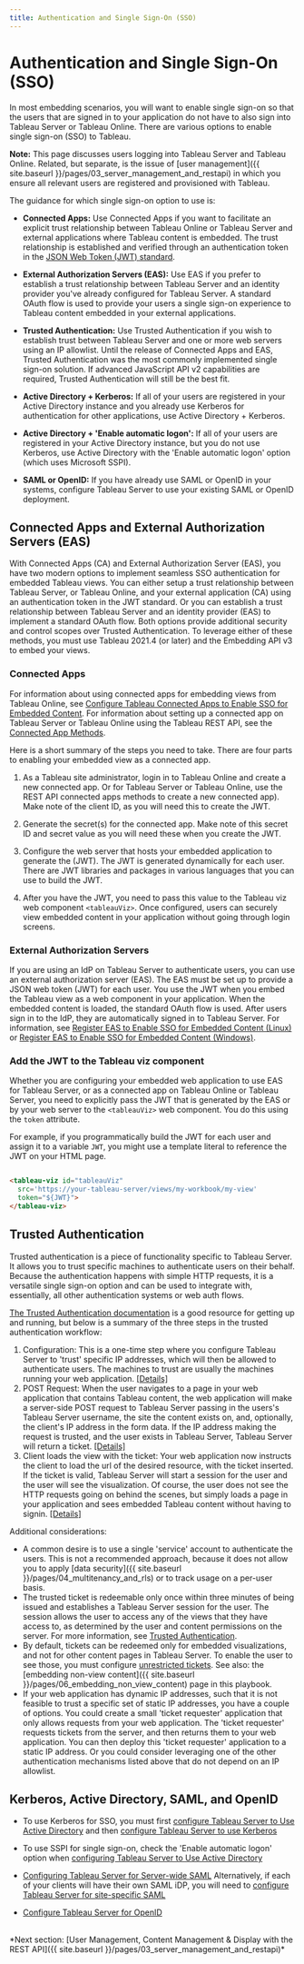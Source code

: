 ```yaml
---
title: Authentication and Single Sign-On (SSO)
---
```


# Authentication and Single Sign-On (SSO)

In most embedding scenarios, you will want to enable single sign-on so that the users that are signed in to your application do not have to also sign into Tableau Server or Tableau Online. There are various options to enable single sign-on (SSO) to Tableau.

**Note:** This page discusses users logging into Tableau Server and  Tableau Online. Related, but separate, is the issue of [user management]({{ site.baseurl }}/pages/03_server_management_and_restapi) in which you ensure all relevant users are registered and provisioned with Tableau.

The guidance for which single sign-on option to use is:

* **Connected Apps:** Use Connected Apps if you want to facilitate an explicit trust relationship between Tableau Online or Tableau Server and external applications where Tableau content is embedded. The trust relationship is established and verified through an authentication token in the [JSON Web Token (JWT) standard](https://datatracker.ietf.org/doc/html/rfc7519).

* **External Authorization Servers (EAS):** Use EAS if you prefer to establish a trust relationship between Tableau Server and an identity provider you've already configured for Tableau Server. A standard OAuth flow is used to provide your users a single sign-on experience to Tableau content embedded in your external applications.

* **Trusted Authentication:** Use Trusted Authentication if you wish to establish trust between Tableau Server and one or more web servers using an IP allowlist. Until the release of Connected Apps and EAS, Trusted Authentication was the most commonly implemented single sign-on solution. If advanced JavaScript API v2 capabilities are required, Trusted Authentication will still be the best fit.

* **Active Directory + Kerberos:** If all of your users are registered in your Active Directory instance and you already use Kerberos for authentication for other applications, use Active Directory + Kerberos.
* **Active Directory + 'Enable automatic logon':** If all of your users are registered in your Active Directory instance, but you do not use Kerberos, use Active Directory with the 'Enable automatic logon' option (which uses Microsoft SSPI).
* **SAML or OpenID:** If you have already use SAML or OpenID in your systems, configure Tableau Server to use your existing SAML or OpenID deployment.

## Connected Apps and External Authorization Servers (EAS)

With Connected Apps (CA) and External Authorization Server (EAS), you have two modern options to implement seamless SSO authentication for embedded Tableau views. You can either setup a trust relationship between Tableau Server, or Tableau Online, and your external application (CA) using an authentication token in the JWT standard. Or you can establish a trust relationship between Tableau Server and an identity provider (EAS) to implement a standard OAuth flow. Both options provide additional security and control scopes over Trusted Authentication. To leverage either of these methods, you must use Tableau 2021.4 (or later) and the Embedding API v3 to embed your views.

### Connected Apps

For information about using connected apps for embedding views from Tableau Online, see [Configure Tableau Connected Apps to Enable SSO for Embedded Content](https://help.tableau.com/current/online/en-us/connected_apps.htm). For information about setting up a connected app on Tableau Server or Tableau Online using the Tableau REST API, see the [Connected App Methods](https://help.tableau.com/v2021.4/api/rest_api/en-us/REST/rest_api_ref_connected_app.htm).

Here is a short summary of the steps you need to take. There are four parts to enabling your embedded view as a connected app.

1. As a Tableau site administrator, login in to Tableau Online and create a new connected app. Or for Tableau Server or Tableau Online, use the REST API connected apps methods to create a new connected app). Make note of the client ID, as you will need this to create the JWT.

1. Generate the secret(s) for the connected app. Make note of this secret ID and secret value as you will need these when you create the JWT.

1. Configure the web server that hosts your embedded application to generate the (JWT). The JWT is generated dynamically for each user. There are JWT libraries and packages in various languages that you can use to build the JWT.

1. After you have the JWT, you need to pass this value to the Tableau viz web component `<tableauViz>`. Once configured, users can securely view embedded content in your application without going through login screens.

### External Authorization Servers

If you are using an IdP on Tableau Server to authenticate users, you can use an external authorization server (EAS). The EAS must be set up to provide a JSON web token (JWT) for each user. You use the JWT when you embed the Tableau view as a web component in your application. When the embedded content is loaded, the standard OAuth flow is used. After users sign in to the IdP, they are automatically signed in to Tableau Server. For information, see [Register EAS to Enable SSO for Embedded Content (Linux)](https://help.tableau.com/current/server-linux/en-us/connected_apps_eas.htm) or [Register EAS to Enable SSO for Embedded Content (Windows)](https://help.tableau.com/current/server/en-us/connected_apps_eas.htm).

### Add the JWT to the Tableau viz component

Whether you are configuring your embedded web application to use EAS for Tableau Server, or as a connected app on Tableau Online or Tableau Server, you need to explicitly pass the JWT that is generated by the EAS or by your web server to the `<tableauViz>` web component.  You do this using the `token` attribute.

For example, if you programmatically build the JWT for each user and assign it to a variable `JWT`, you might use a template literal to reference the JWT on your HTML page.

```html

<tableau-viz id="tableauViz"
  src='https://your-tableau-server/views/my-workbook/my-view'
  token="${JWT}">
</tableau-viz>


```

## Trusted Authentication

Trusted authentication is a piece of functionality specific to Tableau Server. It allows you to trust specific machines to authenticate users on their behalf. Because the authentication happens with simple HTTP requests, it is a versatile single sign-on option and can be used to integrate with, essentially, all other authentication systems or web auth flows.

[The Trusted Authentication documentation](https://onlinehelp.tableau.com/current/server/en-us/trusted_auth.htm) is a good resource for getting up and running, but below is a summary of the three steps in the trusted authentication workflow:

1. Configuration: This is a one-time step where you configure Tableau Server to 'trust' specific IP addresses, which will then be allowed to authenticate users. The machines to trust are usually the machines running your web application. [[Details]](https://onlinehelp.tableau.com/current/server/en-us/trusted_auth_trustIP.htm)
1. POST Request: When the user navigates to a page in your web application that contains Tableau content, the web application will make a server-side POST request to Tableau Server passing in the users's Tableau Server username, the site the content exists on, and, optionally, the client's IP address in the form data. If the IP address making the request is trusted, and the user exists in Tableau Server, Tableau Server will return a ticket. [[Details]](https://onlinehelp.tableau.com/current/server/en-us/trusted_auth_webrequ.htm)
1. Client loads the view with the ticket: Your web application now instructs the client to load the url of the desired resource, with the ticket inserted. If the ticket is valid, Tableau Server will start a session for the user and the user will see the visualization. Of course, the user does not see the HTTP requests going on behind the scenes, but simply loads a page in your application and sees embedded Tableau content without having to signin. [[Details]](https://onlinehelp.tableau.com/current/server/en-us/trusted_auth_webURL.htm)

Additional considerations:

* A common desire is to use a single 'service' account to authenticate the users. This is not a recommended approach, because it does not allow you to apply [data security]({{ site.baseurl }}/pages/04_multitenancy_and_rls) or to track usage on a per-user basis.
* The trusted ticket is redeemable only once within three minutes of being issued and establishes a Tableau Server session for the user. The session allows the user to access any of the views that they have access to, as determined by the user and content permissions on the server. For more information, see [Trusted Authentication](https://help.tableau.com/current/server/en-us/trusted_auth.htm).
* By default, tickets can be redeemed only for embedded visualizations, and not for other content pages in Tableau Server. To enable the user to see those, you must configure [unrestricted tickets](https://kb.tableau.com/articles/issue/login-prompt-when-embedding-server). See also: the [embedding non-view content]({{ site.baseurl }}/pages/06_embedding_non_view_content) page in this playbook.
* If your web application has dynamic IP addresses, such that it is not feasible to trust a specific set of static IP addresses, you have a couple of options. You could create a small 'ticket requester' application that only allows requests from your web application. The 'ticket requester' requests tickets from the server, and then returns them to your web application. You can then deploy this 'ticket requester' application to a static IP address. Or you could consider leveraging one of the other authentication mechanisms listed above that do not depend on an IP allowlist.

## Kerberos, Active Directory, SAML, and OpenID

* To use Kerberos for SSO, you must first [configure Tableau Server to Use Active Directory](https://onlinehelp.tableau.com/current/server/en-us/config_general.htm#UserAuth) and then [configure Tableau Server to use Kerberos](https://onlinehelp.tableau.com/current/server/en-us/config_kerberos.htm)

* To use SSPI for single sign-on, check the 'Enable automatic logon' option when [configuring Tableau Server to Use Active Directory](https://onlinehelp.tableau.com/current/server/en-us/config_general.htm#UserAuth)

* [Configuring Tableau Server for Server-wide SAML](https://onlinehelp.tableau.com/current/server/en-us/config_saml.htm)
Alternatively, if each of your clients will have their own SAML iDP, you will need to [configure Tableau Server for site-specific SAML](https://onlinehelp.tableau.com/current/server/en-us/saml_site_specific.htm)

* [Configure Tableau Server for OpenID](https://onlinehelp.tableau.com/current/server/en-us/openid_auth_server_config.htm)

<br />
*Next section: [User Management, Content Management & Display with the REST API]({{ site.baseurl }}/pages/03_server_management_and_restapi)*
